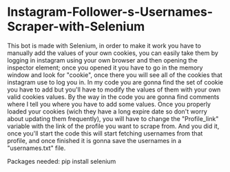 # Instagram-Follower-s-Usernames-Scraper-with-Selenium
This bot is made with Selenium, in order to make it work you have to manually add the values of your own cookies, you can easily take them by logging in instagram using your own browser and then opening the inspector element; once you opened it you have to go in the memory window and look for "cookie", once there you will see all of the cookies that instagram use to log you in. In my code you are gonna find the set of cookie you have to add but you'll have to modify the values of them with your own valid cookies values. By the way in the code you are gonna find comments where I tell you where you have to add some values.
Once you properly loaded your cookies (wich they have a long expire date so don't worry about updating them  frequently), you will have to change the "Profile_link" variable with the link of the profile you want to scrape from.
And you did it, once you'll start the code this will start fetching usernames from that profile, and once finished it is gonna save the usernames in a "usernames.txt" file.


Packages needed: pip install selenium
